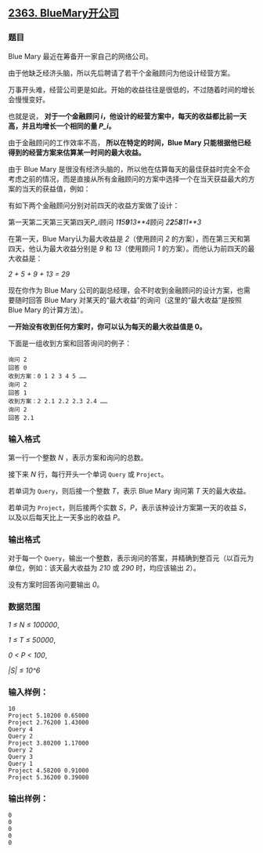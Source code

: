 ## [2363. BlueMary开公司](https://www.acwing.com/problem/content/2365/)

### 题目

Blue Mary 最近在筹备开一家自己的网络公司。

由于他缺乏经济头脑，所以先后聘请了若干个金融顾问为他设计经营方案。

万事开头难，经营公司更是如此。开始的收益往往是很低的，不过随着时间的增长会慢慢变好。

也就是说， **对于一个金融顾问 *i*，他设计的经营方案中，每天的收益都比前一天高，并且均增长一个相同的量 *P_i*。**

由于金融顾问的工作效率不高， **所以在特定的时间，Blue Mary 只能根据他已经得到的经营方案来估算某一时间的最大收益。**

由于 Blue Mary 是很没有经济头脑的，所以他在估算每天的最佳获益时完全不会考虑之前的情况，而是直接从所有金融顾问的方案中选择一个在当天获益最大的方案的当天的获益值，例如：

有如下两个金融顾问分别对前四天的收益方案做了设计：

第一天第二天第三天第四天*P_i*顾问 *1**1**5**9**13**4*顾问 *2**2**5**8**11**3*

在第一天，Blue Mary认为最大收益是 *2*（使用顾问 *2* 的方案），而在第三天和第四天，他认为最大收益分别是 *9* 和 *13*（使用顾问 *1* 的方案）。而他认为前四天的最大收益是：

*2 + 5 + 9 + 13 = 29*

现在你作为 Blue Mary 公司的副总经理，会不时收到金融顾问的设计方案，也需要随时回答 Blue Mary 对某天的“最大收益”的询问（这里的“最大收益”是按照 Blue Mary 的计算方法）。

**一开始没有收到任何方案时，你可以认为每天的最大收益值是 0。**

下面是一组收到方案和回答询问的例子：

```
询问 2
回答 0
收到方案：0 1 2 3 4 5 ……
询问 2
回答 1
收到方案：2 2.1 2.2 2.3 2.4 ……
询问 2
回答 2.1
```

### 输入格式

第一行一个整数 *N* ，表示方案和询问的总数。

接下来 *N* 行，每行开头一个单词 `Query` 或 `Project`。

若单词为 `Query`，则后接一个整数 *T*，表示 Blue Mary 询问第 *T* 天的最大收益。

若单词为 `Project`，则后接两个实数 *S*，*P*，表示该种设计方案第一天的收益 *S*，以及以后每天比上一天多出的收益 *P*。

### 输出格式

对于每一个 `Query`，输出一个整数，表示询问的答案，并精确到整百元（以百元为单位，例如：该天最大收益为 *210* 或 *290* 时，均应该输出 *2*）。

没有方案时回答询问要输出 *0*。

### 数据范围

*1 ≤ N ≤ 100000*,

*1 ≤ T ≤ 50000*,

*0 < P < 100*,

*|S| ≤ 10^6*

### 输入样例：

```
10
Project 5.10200 0.65000
Project 2.76200 1.43000
Query 4
Query 2
Project 3.80200 1.17000
Query 2
Query 3
Query 1
Project 4.58200 0.91000
Project 5.36200 0.39000
```

### 输出样例：

```
0
0
0
0
0
```
